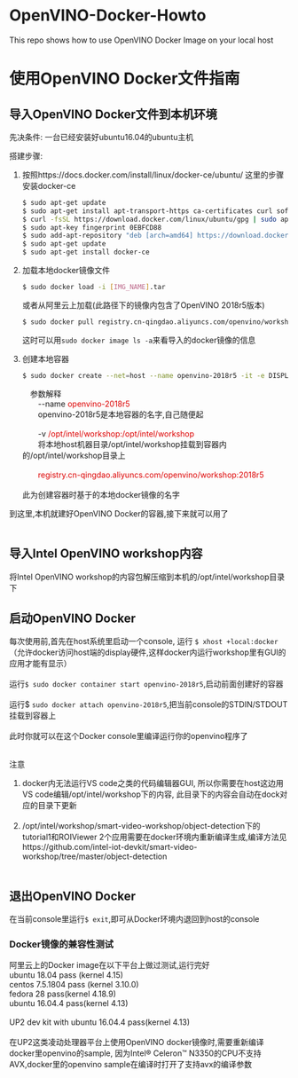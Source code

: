 # OpenVINO-Docker-Howto
This repo shows how to use OpenVINO Docker Image on your local host


使用OpenVINO Docker文件指南
====

## 导入OpenVINO Docker文件到本机环境
先决条件:
一台已经安装好ubuntu16.04的ubuntu主机

搭建步骤:
1. 按照https://docs.docker.com/install/linux/docker-ce/ubuntu/ 这里的步骤安装docker-ce

	```Bash
    $ sudo apt-get update 
    $ sudo apt-get install apt-transport-https ca-certificates curl software-properties-common
    $ curl -fsSL https://download.docker.com/linux/ubuntu/gpg | sudo apt-key add - 
    $ sudo apt-key fingerprint 0EBFCD88
    $ sudo add-apt-repository "deb [arch=amd64] https://download.docker.com/linux/ubuntu $(lsb_release -cs)   stable" 
    $ sudo apt-get update
    $ sudo apt-get install docker-ce 
    ```
2. 加载本地docker镜像文件<br>
    ```Bash
    $ sudo docker load -i [IMG_NAME].tar
    ```
    
    或者从阿里云上加载(此路径下的镜像内包含了OpenVINO 2018r5版本)<br>
    ```Bash
    $ sudo docker pull registry.cn-qingdao.aliyuncs.com/openvino/workshop:2018r5
    ```
    这时可以用`sudo docker image ls -a`来看导入的docker镜像的信息
3. 创建本地容器<br>
	```Bash
    $ sudo docker create --net=host --name openvino-2018r5 -it -e DISPLAY=$DISPLAY --privileged -v /dev:/dev -v /opt/intel/workshop:/opt/intel/workshop registry.cn-qingdao.aliyuncs.com/openvino/workshop:2018r5
    ```
    &ensp;&ensp;参数解释<br>
    &ensp;&ensp;&ensp;&ensp;--name <font color=#dd0000>openvino-2018r5</font><br>
    &ensp;&ensp;&ensp;&ensp;openvino-2018r5是本地容器的名字,自己随便起<br><br>
    &ensp;&ensp;&ensp;&ensp;-v <font color=#dd0000>/opt/intel/workshop:/opt/intel/workshop</font><br>
    &ensp;&ensp;&ensp;&ensp;将本地host机器目录/opt/intel/workshop挂载到容器内的/opt/intel/workshop目录上<br><br>
    &ensp;&ensp;&ensp;&ensp;<font color=#dd0000>registry.cn-qingdao.aliyuncs.com/openvino/workshop:2018r5</font><br><br>
    此为创建容器时基于的本地docker镜像的名字<br>
    
到这里,本机就建好OpenVINO Docker的容器,接下来就可以用了<br><br>

## 导入Intel OpenVINO workshop内容
将Intel OpenVINO workshop的内容包解压缩到本机的/opt/intel/workshop目录下<br>

## 启动OpenVINO Docker
每次使用前,首先在host系统里启动一个console, 运行 `$ xhost +local:docker` （允许docker访问host端的display硬件,这样docker内运行workshop里有GUI的应用才能有显示）<br><br>
运行`$ sudo docker container start openvino-2018r5`,启动前面创建好的容器<br><br>
运行$ `sudo docker attach openvino-2018r5`,把当前console的STDIN/STDOUT挂载到容器上<br><br>
此时你就可以在这个Docker console里编译运行你的openvino程序了<br><br>


注意<br>
1. docker内无法运行VS code之类的代码编辑器GUI, 所以你需要在host这边用VS code编辑/opt/intel/workshop下的内容, 此目录下的内容会自动在dock对应的目录下更新<br><br>
2. /opt/intel/workshop/smart-video-workshop/object-detection下的tutorial1和ROIViewer 2个应用需要在docker环境内重新编译生成,编译方法见https://github.com/intel-iot-devkit/smart-video-workshop/tree/master/object-detection <br><br>


## 退出OpenVINO Docker
在当前console里运行`$ exit`,即可从Docker环境内退回到host的console<br>

### Docker镜像的兼容性测试
阿里云上的Docker image在以下平台上做过测试,运行完好<br>
ubuntu 18.04 pass (kernel 4.15)<br>
centos 7.5.1804 pass (kernel 3.10.0)<br>
fedora 28 pass(kernel 4.18.9)<br>
ubuntu 16.04.4 pass(kernel 4.13)<br><br>
UP2 dev kit with ubuntu 16.04.4 pass(kernel 4.13) <br><br>
在UP2这类凌动处理器平台上使用OpenVINO docker镜像时,需要重新编译docker里openvino的sample, 因为Intel® Celeron™ N3350的CPU不支持AVX,docker里的openvino sample在编译时打开了支持avx的编译参数<br>
